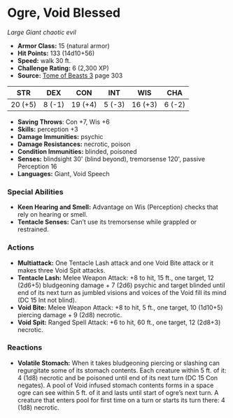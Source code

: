 # Ogre, Void Blessed

*Large* *Giant* *chaotic evil*

- **Armor Class:** 15 (natural armor)
- **Hit Points:** 133 (14d10+56)
- **Speed:** walk 30 ft.
- **Challenge Rating:** 6 (2,300 XP)
- **Source:** [Tome of Beasts 3](https://koboldpress.com/kpstore/product/tome-of-beasts-3-for-5th-edition/) page 303

| STR | DEX | CON | INT | WIS | CHA |
| --- | --- | --- | --- | --- | --- |
| 20 (+5) | 8 (-1) | 19 (+4) | 5 (-3) | 16 (+3) | 6 (-2) |

- **Saving Throws**: Con +7, Wis +6
- **Skills:** perception +3
- **Damage Immunities:** psychic
- **Damage Resistances:** necrotic, poison
- **Condition Immunities:** blinded, poisoned
- **Senses:** blindsight 30' (blind beyond), tremorsense 120', passive Perception 16
- **Languages:** Giant, Void Speech

### Special Abilities

- **Keen Hearing and Smell:** Advantage on Wis (Perception) checks that rely on hearing or smell.
- **Tentacle Senses:** Can’t use its tremorsense while grappled or restrained.

### Actions

- **Multiattack:** One Tentacle Lash attack and one Void Bite attack or it makes three Void Spit attacks.
- **Tentacle Lash:** Melee Weapon Attack: +8 to hit, 15 ft., one target, 12 (2d6+5) bludgeoning damage + 7 (2d6) psychic and target blinded until end of its next turn as jumbled visions and voices of the Void fill its mind (DC 15 Int not blind).
- **Void Bite:** Melee Weapon Attack: +8 to hit, 5 ft., one target, 10 (1d10+5) piercing damage + 9 (2d8) necrotic.
- **Void Spit:** Ranged Spell Attack: +6 to hit, 60 ft., one target, 12 (2d8+3) necrotic.

### Reactions

- **Volatile Stomach:** When it takes bludgeoning piercing or slashing can regurgitate some of its stomach contents. Each creature within 5 ft. of it: 4 (1d8) necrotic and be poisoned until end of its next turn (DC 15 Con negates). A pool of Void infused stomach contents forms in a space ogre can see within 5 ft. of it and lasts until start of ogre’s next turn. A creature that enters pool for first time on a turn or starts its turn there: 4 (1d8) necrotic.


